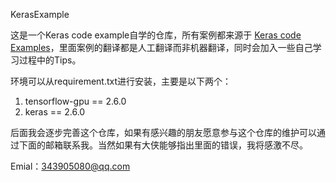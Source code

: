 KerasExample

这是一个Keras code example自学的仓库，所有案例都来源于 [Keras code Examples](https://keras.io/examples/)，里面案例的翻译都是人工翻译而非机器翻译，同时会加入一些自己学习过程中的Tips。  

环境可以从requirement.txt进行安装，主要是以下两个：
1. tensorflow-gpu == 2.6.0
2. keras == 2.6.0

后面我会逐步完善这个仓库，如果有感兴趣的朋友愿意参与这个仓库的维护可以通过下面的邮箱联系我。当然如果有大侠能够指出里面的错误，我将感激不尽。   

Emial：343905080@qq.com  
